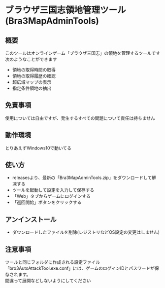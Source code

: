 # ブラウザ三国志領地管理ツール(Bra3MapAdminTools)

## 概要
このツールはオンラインゲーム「ブラウザ三国志」の領地を管理するツールです<br>
次のようなことができます
- 領地の取得時間の取得
- 領地の取得履歴の確認
- 超広域マップの表示
- 指定条件領地の抽出

## 免責事項
使用については自由ですが、発生するすべての問題について責任は持ちません

## 動作環境
とりあえずWindows10で動いてる

## 使い方
- releasesより、最新の「Bra3MapAdminTools.zip」をダウンロードして解凍する
- ツールを起動して設定を入力して保存する
- 「Web」タブからゲームにログインする
- 「巡回開始」ボタンをクリックする

## アンインストール
- ダウンロードしたファイルを削除(レジストリなどOS設定の変更はしません)

## 注意事項
ツールと同じフォルダに作成される設定ファイル「bro3AutoAttackTool.exe.conf」には、ゲームのログインIDとパスワードが保存されます。<br>
間違って展開などしないようにしてください
